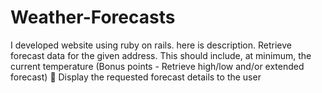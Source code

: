 # Weather-Forecasts
I developed website using ruby on rails. here is description. Retrieve forecast data for the given address. This should include, at minimum, the current temperature (Bonus points - Retrieve high/low and/or extended forecast)  Display the requested forecast details to the user

